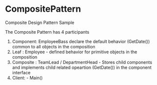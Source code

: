 # CompositePattern
Composite Design Pattern Sample

The Composite Pattern has 4 participants

1. Component: EmployeeBass declare the default behavior (GetDate()) common to all objects in the composition
2. Leaf : Employee - defined behavior for primitive objects in the composition
3. Composite : TeamLead / DepartmentHead - Stores child components and implements child related opeartion (GetDate()) in the component interface
4. Client: - Main()

